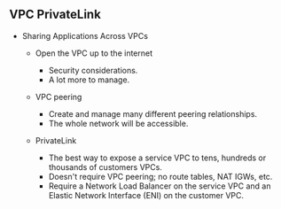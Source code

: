 ## VPC PrivateLink

- Sharing Applications Across VPCs

  - Open the VPC up to the internet
    - Security considerations.
    - A lot more to manage.

  - VPC peering
    - Create and manage many different peering relationships.
    - The whole network will be accessible.

  - PrivateLink
    - The best way to expose a service VPC to tens, hundreds or thousands of customers VPCs.
    - Doesn't require VPC peering; no route tables, NAT IGWs, etc.
    - Require a Network Load Balancer on the service VPC and an Elastic Network Interface (ENI) on the customer VPC.

